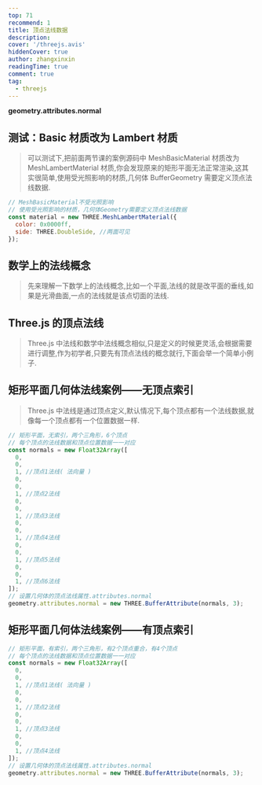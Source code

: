 ```yaml
---
top: 71
recommend: 1
title: 顶点法线数据
description:
cover: '/threejs.avis'
hiddenCover: true
author: zhangxinxin
readingTime: true
comment: true
tag:
  - threejs
---
```


**geometry.attributes.normal**

## 测试：Basic 材质改为 Lambert 材质

> 可以测试下,把前面两节课的案例源码中 MeshBasicMaterial 材质改为 MeshLambertMaterial 材质,你会发现原来的矩形平面无法正常渲染,这其实很简单,使用受光照影响的材质,几何体 BufferGeometry 需要定义顶点法线数据.

```js
// MeshBasicMaterial不受光照影响
// 使用受光照影响的材质，几何体Geometry需要定义顶点法线数据
const material = new THREE.MeshLambertMaterial({
  color: 0x0000ff,
  side: THREE.DoubleSide, //两面可见
});
```

## 数学上的法线概念

> 先来理解一下数学上的法线概念,比如一个平面,法线的就是改平面的垂线,如果是光滑曲面,一点的法线就是该点切面的法线.

## Three.js 的顶点法线

> Three.js 中法线和数学中法线概念相似,只是定义的时候更灵活,会根据需要进行调整,作为初学者,只要先有顶点法线的概念就行,下面会举一个简单小例子.

## 矩形平面几何体法线案例——无顶点索引

> Three.js 中法线是通过顶点定义,默认情况下,每个顶点都有一个法线数据,就像每一个顶点都有一个位置数据一样.

```js
// 矩形平面，无索引，两个三角形，6个顶点
// 每个顶点的法线数据和顶点位置数据一一对应
const normals = new Float32Array([
  0,
  0,
  1, //顶点1法线( 法向量 )
  0,
  0,
  1, //顶点2法线
  0,
  0,
  1, //顶点3法线
  0,
  0,
  1, //顶点4法线
  0,
  0,
  1, //顶点5法线
  0,
  0,
  1, //顶点6法线
]);
// 设置几何体的顶点法线属性.attributes.normal
geometry.attributes.normal = new THREE.BufferAttribute(normals, 3);
```

## 矩形平面几何体法线案例——有顶点索引

```js
// 矩形平面，有索引，两个三角形，有2个顶点重合，有4个顶点
// 每个顶点的法线数据和顶点位置数据一一对应
const normals = new Float32Array([
  0,
  0,
  1, //顶点1法线( 法向量 )
  0,
  0,
  1, //顶点2法线
  0,
  0,
  1, //顶点3法线
  0,
  0,
  1, //顶点4法线
]);
// 设置几何体的顶点法线属性.attributes.normal
geometry.attributes.normal = new THREE.BufferAttribute(normals, 3);
```
